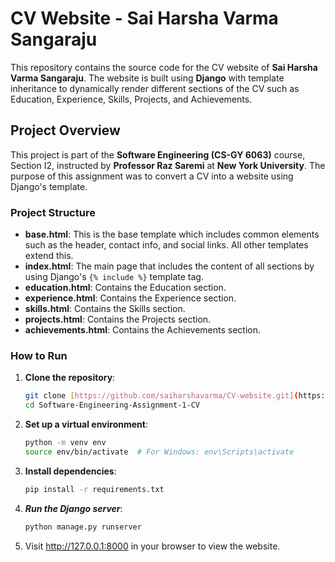 # CV Website - Sai Harsha Varma Sangaraju

This repository contains the source code for the CV website of **Sai Harsha Varma Sangaraju**. The website is built using **Django** with template inheritance to dynamically render different sections of the CV such as Education, Experience, Skills, Projects, and Achievements.

## Project Overview

This project is part of the **Software Engineering (CS-GY 6063)** course, Section I2, instructed by **Professor Raz Saremi** at **New York University**. The purpose of this assignment was to convert a CV into a website using Django's template.

### Project Structure

- **base.html**: This is the base template which includes common elements such as the header, contact info, and social links. All other templates extend this.
- **index.html**: The main page that includes the content of all sections by using Django's `{% include %}` template tag.
- **education.html**: Contains the Education section.
- **experience.html**: Contains the Experience section.
- **skills.html**: Contains the Skills section.
- **projects.html**: Contains the Projects section.
- **achievements.html**: Contains the Achievements section.

### How to Run

1. **Clone the repository**:
   ```bash
   git clone [https://github.com/saiharshavarma/CV-website.git](https://github.com/saiharshavarma/Software-Engineering-Assignment-1-CV.git)
   cd Software-Engineering-Assignment-1-CV
   ```
2. **Set up a virtual environment**:
   ```bash
   python -m venv env
   source env/bin/activate  # For Windows: env\Scripts\activate
   ```
3. **Install dependencies**:
   ```bash
   pip install -r requirements.txt
   ```
4. ***Run the Django server***:
   ```bash
   python manage.py runserver
   ```
5. Visit http://127.0.0.1:8000 in your browser to view the website.
